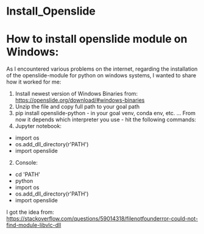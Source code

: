 # Install_Openslide
# How to install openslide module on Windows:

As I encountered various problems on the internet, regarding the installation of the openslide-module for python on windows systems, I wanted to share how it worked for me:

1. Install newest version of Windows Binaries from: https://openslide.org/download/#windows-binaries
2. Unzip the file and copy full path to your goal path
3. pip install openslide-python - in your goal venv, conda env, etc.
...
From now it depends which interpreter you use - hit the following commands:
1. Jupyter notebook:
- import os
- os.add_dll_directory(r'PATH')
- import openslide
2. Console:
- cd 'PATH'
- python
- import os
- os.add_dll_directory(r'PATH')
- import openslide


I got the idea from: https://stackoverflow.com/questions/59014318/filenotfounderror-could-not-find-module-libvlc-dll
